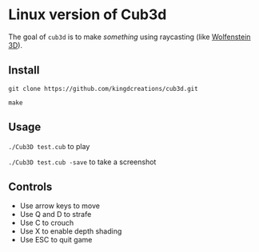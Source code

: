 # Linux version of Cub3d

The goal of ``cub3d`` is to make *something* using raycasting (like [Wolfenstein 3D](https://fr.wikipedia.org/wiki/Wolfenstein_3D)).

## Install

``git clone https://github.com/kingdcreations/cub3d.git``

``make``

## Usage

``./Cub3D test.cub`` to play

``./Cub3D test.cub -save`` to take a screenshot

## Controls

* Use arrow keys to move
* Use Q and D to strafe
* Use C to crouch
* Use X to enable depth shading
* Use ESC to quit game
